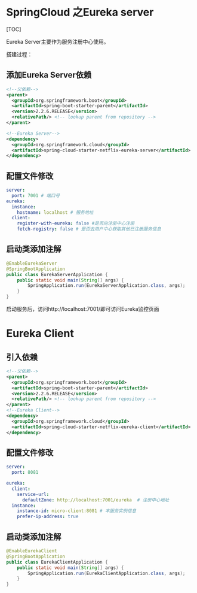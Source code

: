 # SpringCloud 之Eureka server

[TOC]

Eureka Server主要作为服务注册中心使用。

搭建过程：

## 添加Eureka Server依赖

```xml
<!--父依赖-->
<parent>
  <groupId>org.springframework.boot</groupId>
  <artifactId>spring-boot-starter-parent</artifactId>
  <version>2.2.6.RELEASE</version>
  <relativePath/> <!-- lookup parent from repository -->
</parent>

<!--Eureka Server-->
<dependency>
  <groupId>org.springframework.cloud</groupId>
  <artifactId>spring-cloud-starter-netflix-eureka-server</artifactId>
</dependency>
```


## 配置文件修改

```yaml
server:
  port: 7001 # 端口号
eureka:
  instance:
    hostname: localhost # 服务地址
  client:
    register-with-eureka: false #是否向注册中心注册
    fetch-registry: false # 是否去用户中心获取其他已注册服务信息
```

## 启动类添加注解

```java
@EnableEurekaServer
@SpringBootApplication
public class EurekaServerApplication {
	public static void main(String[] args) {
		SpringApplication.run(EurekaServerApplication.class, args);
	}
}
```




启动服务后，访问http://localhost:7001/即可访问Eureka监控页面

# Eureka Client



## 引入依赖

```xml
<!--父依赖-->
<parent>
  <groupId>org.springframework.boot</groupId>
  <artifactId>spring-boot-starter-parent</artifactId>
  <version>2.2.6.RELEASE</version>
  <relativePath/> <!-- lookup parent from repository -->
</parent>
<!--Eureka Client-->
<dependency>
  <groupId>org.springframework.cloud</groupId>
  <artifactId>spring-cloud-starter-netflix-eureka-client</artifactId>
</dependency>
```

## 配置文件修改

```yaml
server:
  port: 8081

eureka:
  client:
    service-url:
      defaultZone: http://localhost:7001/eureka  # 注册中心地址
  instance:
    instance-id: micro-client:8081 # 本服务实例信息
    prefer-ip-address: true
```

## 启动类添加注解

```java
@EnableEurekaClient
@SpringBootApplication
public class EurekaClientApplication {
	public static void main(String[] args) {
		SpringApplication.run(EurekaClientApplication.class, args);
	}
}
```

